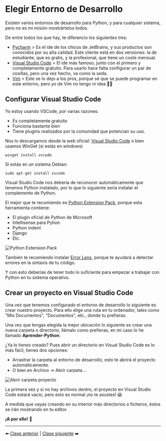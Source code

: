 # Elegir Entorno de Desarrollo

Existen varios entornos de desarrollo para Python, y para cualquier sistema, pero no es mi misión mostrártelos todos.

De entre todos los que hay, te diferencio los siguientes tres:

* [Pycharm] > Es el ide de los chicos de JetBrains, y sus productos son conocidos por su alta calidad. Este cliente está en dos versiones: la de estudiante, que es gratis, y la profesional, que tiene un coste mensual.
* [Visual Studio Code] > El ide más famoso, junto con el primero y completamente gratuito. Para usarlo hace falta configurar un par de cosillas, pero una vez hecho, va como la seda.
* [Vim] > Este se lo dejo a los pros, porque sé que se puede programar en este entorno, pero yo de Vim no tengo ni idea 😵‍💫

[Pycharm]: https://www.jetbrains.com/pycharm/
[Visual Studio Code]: https://code.visualstudio.com/
[Vim]: https://www.vim.org/

## Configurar Visual Studio Code

Yo estoy usando VSCode, por varias razones:

- Es completamente gratuito
- Funciona bastante bien
- Tiene plugins realizados por la comunidad que potencian su uso.

Nos lo descargamos desde la web oficial: [Visual Studio Code] o bien usamos WinGet (si estás en windows)

```winget install vscode```

Si estás en un sistema Debian:

```sudo apt-get install vscode```

Visual Studio Code nos debería de reconocer automáticamente que tenemos Python instalado, por lo que lo siguiente sería instalar el complemento de Python.

El mejor que te recomiendo es [Python Extension Pack], porque esta herramienta contiene:

- El plugin oficial de Python de Microsoft
- Intellisense para Pyhon
- Python indent
- Django
- Etc.

![Python Extension Pack](/99_Imagenes/python_extension_pack.png)

[Python Extension Pack]: https://marketplace.visualstudio.com/items?itemName=donjayamanne.python-extension-pack

También te recomiendo instalar [Error Lens], porque te ayudará a detectar errores en la síntaxis de tu código.

[Error Lens]: https://marketplace.visualstudio.com/items?itemName=PhilHindle.errorlens

Y con esto deberías de tener todo lo suficiente para empezar a trabajar con Python en tu sistema operativo.

## Crear un proyecto en Visual Studio Code

Una vez que tenemos configurado el entorno de desarrollo lo siguiente es crear nuestro proyecto. Para ello elige una ruta en tu ordenador, tales como "Mis Documentos", "Documentos", etc., donde tu prefieras.

Una vez que tengas elegida la mejor ubicación lo siguiente es crear una nueva carpeta o directorio, llámalo como prefieras, en mi caso lo he llamado **Aprender-Python**.

¿Ya lo tienes creado? Pues abrir un directorio en Visual Studio Code es lo más fácil, tienes dos opciones:

- Arrastrar la carpeta al entorno de desarrollo, esto te abrirá el proyecto automáticamente.
- O bien en Archivo -> Abrir carpeta...

![Abrir carpeta proyecto](/99_Imagenes/abrir_carpeta.png)

La primera vez y si no hay archivos dentro, el proyecto en Visual Studio Code estará vacío, pero esto es normal ¡no te asustes! 😱

A medida que vayas creando en su interior más directorios o ficheros, éstos se irán mostrando en tu editor.

**¡A por ello!** 💪

***

⬅️ [Clase anterior](/00_Instalaci%C3%B3n/readme.md) | [Clase siguiente](/02_Fichero_Python/readme.md) ➡️